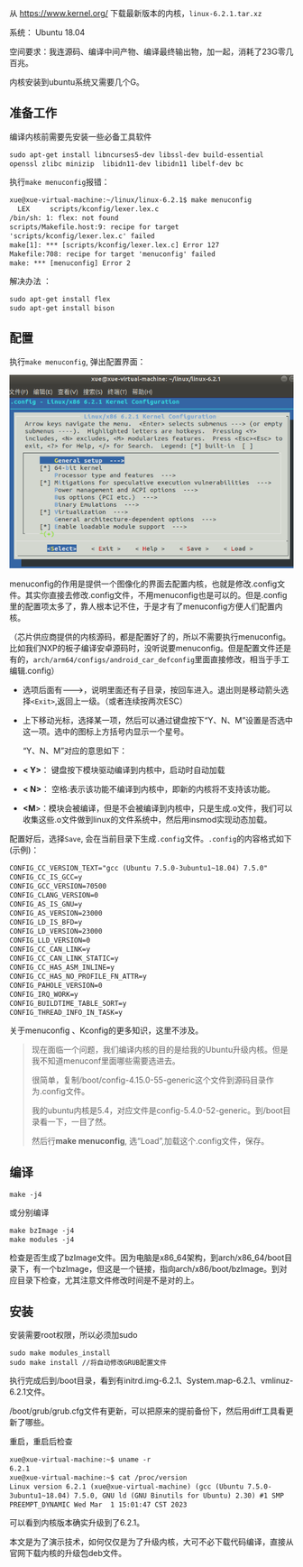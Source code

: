 从 https://www.kernel.org/ 下载最新版本的内核，`linux-6.2.1.tar.xz`

系统： Ubuntu 18.04

空间要求：我连源码、编译中间产物、编译最终输出物，加一起，消耗了23G零几百兆。

内核安装到ubuntu系统又需要几个G。

## 准备工作

编译内核前需要先安装一些必备工具软件

```shell
sudo apt-get install libncurses5-dev libssl-dev build-essential openssl zlibc minizip  libidn11-dev libidn11 libelf-dev bc
```

执行`make menuconfig`报错：

```shell
xue@xue-virtual-machine:~/linux/linux-6.2.1$ make menuconfig
  LEX     scripts/kconfig/lexer.lex.c
/bin/sh: 1: flex: not found
scripts/Makefile.host:9: recipe for target 'scripts/kconfig/lexer.lex.c' failed
make[1]: *** [scripts/kconfig/lexer.lex.c] Error 127
Makefile:708: recipe for target 'menuconfig' failed
make: *** [menuconfig] Error 2
```

解决办法 ： 

```shell
sudo apt-get install flex
sudo apt-get install bison
```

## 配置

执行`make menuconfig`, 弹出配置界面：

![image-20230301123910568](_img/image-20230301123910568.png)

menuconfig的作用是提供一个图像化的界面去配置内核，也就是修改.config文件。其实你直接去修改.config文件，不用menuconfig也是可以的。但是.config里的配置项太多了，靠人根本记不住，于是才有了menuconfig方便人们配置内核。

（芯片供应商提供的内核源码，都是配置好了的，所以不需要执行menuconfig。比如我们NXP的板子编译安卓源码时，没听说要menuconfig。但是配置文件还是有的，`arch/arm64/configs/android_car_defconfig`里面直接修改，相当于手工编辑.config）

* 选项后面有--->，说明里面还有子目录，按回车进入。退出则是移动箭头选择`<Exit>`,返回上一级。（或者连续按两次ESC）

* 上下移动光标，选择某一项，然后可以通过键盘按下“Y、N、M”设置是否选中这一项。选中的图标上方括号内显示一个星号。

   “Y、N、M”对应的意思如下：

* **< Y>**： 键盘按下模块驱动编译到内核中，启动时自动加载

* **< N>**： 空格:表示该功能不编译到内核中，即新的内核将不支持该功能。 

*  **<M**>：模块会被编译，但是不会被编译到内核中，只是生成.o文件，我们可以收集这些.o文件做到linux的文件系统中，然后用insmod实现动态加载。

配置好后，选择`Save`, 会在当前目录下生成`.config`文件。`.config`的内容格式如下(示例)：

```
CONFIG_CC_VERSION_TEXT="gcc (Ubuntu 7.5.0-3ubuntu1~18.04) 7.5.0"
CONFIG_CC_IS_GCC=y
CONFIG_GCC_VERSION=70500
CONFIG_CLANG_VERSION=0
CONFIG_AS_IS_GNU=y
CONFIG_AS_VERSION=23000
CONFIG_LD_IS_BFD=y
CONFIG_LD_VERSION=23000
CONFIG_LLD_VERSION=0
CONFIG_CC_CAN_LINK=y
CONFIG_CC_CAN_LINK_STATIC=y
CONFIG_CC_HAS_ASM_INLINE=y
CONFIG_CC_HAS_NO_PROFILE_FN_ATTR=y
CONFIG_PAHOLE_VERSION=0
CONFIG_IRQ_WORK=y
CONFIG_BUILDTIME_TABLE_SORT=y
CONFIG_THREAD_INFO_IN_TASK=y
```

关于menuconfig 、Kconfig的更多知识，这里不涉及。

> 现在面临一个问题，我们编译内核的目的是给我的Ubuntu升级内核。但是我不知道menuconf里面哪些需要选进去。
>
> 很简单，复制/boot/config-4.15.0-55-generic这个文件到源码目录作为.config文件。
>
> 我的ubuntu内核是5.4，对应文件是config-5.4.0-52-generic。到/boot目录看一下，一目了然。
>
> 然后行**make menuconfig**, 选“Load”,加载这个.config文件，保存。

## 编译

```shell
make -j4
```

或分别编译

```shell
make bzImage -j4
make modules -j4
```

检查是否生成了bzImage文件。因为电脑是x86_64架构，到arch/x86_64/boot目录下，有一个bzImage，但这是一个链接，指向arch/x86/boot/bzImage。到对应目录下检查，尤其注意文件修改时间是不是对的上。

## 安装

安装需要root权限，所以必须加sudo

```shell
sudo make modules_install
sudo make install //将自动修改GRUB配置文件
```

执行完成后到/boot目录，看到有initrd.img-6.2.1、System.map-6.2.1、vmlinuz-6.2.1文件。

/boot/grub/grub.cfg文件有更新，可以把原来的提前备份下，然后用diff工具看更新了哪些。

重启，重启后检查

```shell
xue@xue-virtual-machine:~$ uname -r
6.2.1
xue@xue-virtual-machine:~$ cat /proc/version 
Linux version 6.2.1 (xue@xue-virtual-machine) (gcc (Ubuntu 7.5.0-3ubuntu1~18.04) 7.5.0, GNU ld (GNU Binutils for Ubuntu) 2.30) #1 SMP PREEMPT_DYNAMIC Wed Mar  1 15:01:47 CST 2023
```

可以看到内核版本确实升级到了6.2.1。



本文是为了演示技术，如何仅仅是为了升级内核，大可不必下载代码编译，直接从官网下载内核的升级包deb文件。